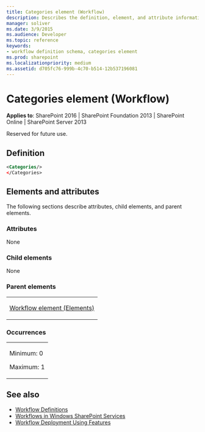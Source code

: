 ```yaml
---
title: Categories element (Workflow)
description: Describes the definition, element, and attribute information for Categories element (Workflow).
manager: soliver
ms.date: 3/9/2015
ms.audience: Developer
ms.topic: reference
keywords:
- workflow definition schema, categories element
ms.prod: sharepoint
ms.localizationpriority: medium
ms.assetid: d705fc76-999b-4c70-b514-12b537196081
---
```


# Categories element (Workflow)

**Applies to**: SharePoint 2016 | SharePoint Foundation 2013 | SharePoint Online | SharePoint Server 2013

Reserved for future use.

## Definition

```XML
<Categories/>
</Categories>
```

## Elements and attributes

The following sections describe attributes, child elements, and parent elements.

### Attributes

None

### Child elements

None

### Parent elements

<table>
<colgroup>
<col width="100%" />
</colgroup>
<tbody>
<tr class="odd">
<td align="left"><p><a href="workflow-element-elements.md">Workflow element (Elements)</a></p></td>
</tr>
</tbody>
</table>

### Occurrences

<table>
<colgroup>
<col width="100%" />
</colgroup>
<tbody>
<tr class="odd">
<td align="left"><p>Minimum: 0</p>
<p>Maximum: 1</p></td>
</tr>
</tbody>
</table>


## See also

- [Workflow Definitions](workflow-definitions.md)
- [Workflows in Windows SharePoint Services](https://msdn.microsoft.com/library/be0888d4-20b2-4d39-bf28-2d8a71829d8e(Office.15).aspx)
- [Workflow Deployment Using Features](https://msdn.microsoft.com/library/ad294f09-483d-4e87-bd19-fa37795ed558(Office.15).aspx)







